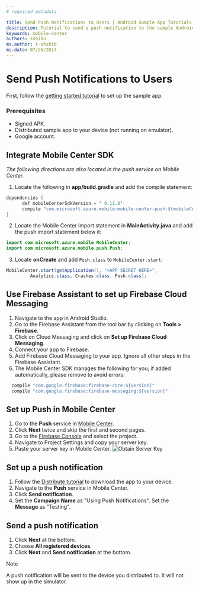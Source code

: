 ```yaml
---
# required metadata

title: Send Push Notifications to Users | Android Sample App Tutorials
description: Tutorial to send a push notification to the sample Android app.
keywords: mobile-center
authors: sshibu
ms.author: t-shshib
ms.date: 07/26/2017
---
```



# Send Push Notifications to Users
First, follow the [getting started tutorial](getting-started.md) to set up the sample app.

### Prerequisites
 - Signed APK.
 - Distributed sample app to your device (not running on emulator).
 - Google account.

## Integrate Mobile Center SDK
*The following directions are also located in the push service on Mobile Center.*
1. Locate the following in **app/build.gradle** and add the compile statement:

``` java
dependencies {  
      def mobileCenterSdkVersion = ' 0.11.0'
      compile "com.microsoft.azure.mobile:mobile-center-push:${mobileCenterSdkVersion}"
}
```

2. Locate the Mobile Center import statement in **MainActivity.java** and add the push import statement below it:

```java
import com.microsoft.azure.mobile.MobileCenter;
import com.microsoft.azure.mobile.push.Push;
```

3. Locate **onCreate** and add `Push.class` to `MobileCenter.start`:

```java
MobileCenter.start(getApplication(), "<APP SECRET HERE>",
         Analytics.class, Crashes.class, Push.class);
```

## Use Firebase Assistant to set up Firebase Cloud Messaging
1. Navigate to the app in Android Studio.
2. Go to the Firebase Assistant from the tool bar by clicking on **Tools > Firebase**.
3. Click on Cloud Messaging and click on **Set up Firebase Cloud Messaging**.
4. Connect your app to Firebase.
5. Add Firebase Cloud Messaging to your app. Ignore all other steps in the Firebase Assistant.
6. The Mobile Center SDK manages the following for you; if added automatically, please remove to avoid errors:

```java
  compile "com.google.firebase:firebase-core:${version}"
  compile "com.google.firebase:firebase-messaging:${version}"
```


## Set up Push in Mobile Center
1. Go to the **Push** service in [Mobile Center](https://mobile.azure.com/apps).
2. Click **Next** twice and skip the first and second pages.
3. Go to the [Firebase Console](https://console.firebase.google.com/) and select the project.
4. Navigate to Project Settings and copy your server key.
5. Paste your server key in Mobile Center.
  ![Obtain Server Key](images/serverKey.gif)

## Set up a push notification
1. Follow the [Distribute tutorial](distribute.md) to download the app to your device.
2. Navigate to the **Push** service in Mobile Center.
3. Click **Send notification**.
4. Set the **Campaign Name** as "Using Push Notifications". Set the **Message** as "Testing".  

## Send a push notification
1. Click **Next** at the bottom.
2. Choose **All registered devices**.
3. Click **Next** and **Send notification** at the bottom.

> [!NOTE]
> A push notification will be sent to the device you
> distributed to. It will not show up in the simulator.
